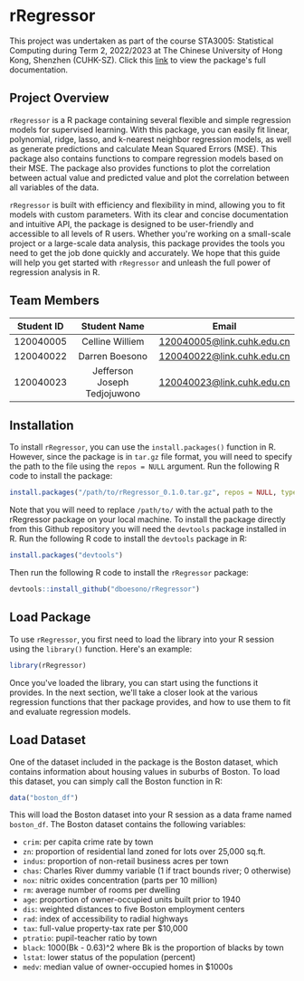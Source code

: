 # rRegressor

This project was undertaken as part of the course STA3005: Statistical Computing during Term 2, 2022/2023 at The Chinese University of Hong Kong, Shenzhen (CUHK-SZ). Click this [link](https://dboesono.github.io/rRegressor/articles/rRegressor_vignette.html) to view the package's full documentation.

## Project Overview

`rRegressor` is a R package containing several flexible and simple regression models for supervised learning. With this package, you can easily fit linear, polynomial, ridge, lasso, and k-nearest neighbor regression models, as well as generate predictions and calculate Mean Squared Errors (MSE). This package also contains functions to compare regression models based on their MSE. The package also provides functions to plot the correlation between actual value and predicted value and plot the correlation between all variables of the data.

`rRegressor` is built with efficiency and flexibility in mind, allowing you to fit models with custom parameters. With its clear and concise documentation and intuitive API, the package is designed to be user-friendly and accessible to all levels of R users. Whether you're working on a small-scale project or a large-scale data analysis, this package provides the tools you need to get the job done quickly and accurately. We hope that this guide will help you get started with `rRegressor` and unleash the full power of regression analysis in R.

## Team Members

| Student ID |         Student Name         |                                  Email                                   |
|:----------:|:----------------------------:|:------------------------------------------------------------------------:|
| 120040005  |       Celline Williem        | [120040005\@link.cuhk.edu.cn](mailto:120040005@link.cuhk.edu.cn)|
| 120040022  |        Darren Boesono        | [120040022\@link.cuhk.edu.cn](mailto:120040022@link.cuhk.edu.cn)|
| 120040023  | Jefferson Joseph Tedjojuwono | [120040023\@link.cuhk.edu.cn](mailto:120040023@link.cuhk.edu.cn)|

## Installation

To install `rRegressor`, you can use the `install.packages()` function in R. However, since the package is in `tar.gz` file format, you will need to specify the path to the file using the `repos = NULL` argument. Run the following R code to install the package:

``` r
install.packages("/path/to/rRegressor_0.1.0.tar.gz", repos = NULL, type = "source")
```

Note that you will need to replace `/path/to/` with the actual path to the rRegressor package on your local machine. To install the package directly from this Github repository you will need the `devtools` package installed in R. Run the following R code to install the `devtools` package in R:

``` r
install.packages("devtools")
```

Then run the following R code to install the `rRegressor` package:

``` r
devtools::install_github("dboesono/rRegressor")
```

## Load Package

To use `rRegressor`, you first need to load the library into your R session using the `library()` function. Here's an example:

``` r
library(rRegressor)
```

Once you've loaded the library, you can start using the functions it provides. In the next section, we'll take a closer look at the various regression functions that ther package provides, and how to use them to fit and evaluate regression models.

## Load Dataset

One of the dataset included in the package is the Boston dataset, which contains information about housing values in suburbs of Boston. To load this dataset, you can simply call the Boston function in R:

``` r
data("boston_df")
```

This will load the Boston dataset into your R session as a data frame named `boston_df`. The Boston dataset contains the following variables:

-   `crim`: per capita crime rate by town
-   `zn`: proportion of residential land zoned for lots over 25,000 sq.ft.
-   `indus`: proportion of non-retail business acres per town
-   `chas`: Charles River dummy variable (1 if tract bounds river; 0 otherwise)
-   `nox`: nitric oxides concentration (parts per 10 million)
-   `rm`: average number of rooms per dwelling
-   `age`: proportion of owner-occupied units built prior to 1940
-   `dis`: weighted distances to five Boston employment centers
-   `rad`: index of accessibility to radial highways
-   `tax`: full-value property-tax rate per \$10,000
-   `ptratio`: pupil-teacher ratio by town
-   `black`: 1000(Bk - 0.63)\^2 where Bk is the proportion of blacks by town
-   `lstat`: lower status of the population (percent)
-   `medv`: median value of owner-occupied homes in \$1000s
